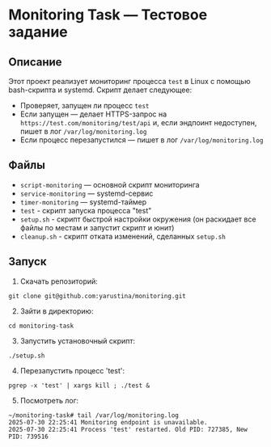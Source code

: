 # Monitoring Task — Тестовое задание

## Описание

Этот проект реализует мониторинг процесса `test` в Linux с помощью bash-скрипта и systemd.
Скрипт делает следующее:

- Проверяет, запущен ли процесс `test`
- Если запущен — делает HTTPS-запрос на `https://test.com/monitoring/test/api` и, если эндпоинт недоступен, пишет в лог `/var/log/monitoring.log`
- Если процесс перезапустился — пишет в лог `/var/log/monitoring.log`

## Файлы

- `script-monitoring` — основной скрипт мониторинга
- `service-monitoring` — systemd-сервис
- `timer-monitoring` — systemd-таймер
- `test` - скрипт запуска процесса "test"
- `setup.sh` - скрипт быстрой настройки окружения (он раскидает все файлы по местам и запустит скрипт и юнит)
- `cleanup.sh` - скрипт отката изменений, сделанных `setup.sh`

## Запуск
1. Скачать репозиторий:
```
git clone git@github.com:yarustina/monitoring.git
```
2. Зайти в директорию:
```
cd monitoring-task
```
3. Запустить установочный скрипт:
```
./setup.sh
```
4. Перезапустить процесс 'test':
```
pgrep -x 'test' | xargs kill ; ./test &
```
5. Посмотреть лог:
```
~/monitoring-task# tail /var/log/monitoring.log
2025-07-30 22:25:41 Monitoring endpoint is unavailable.
2025-07-30 22:25:41 Process 'test' restarted. Old PID: 727385, New PID: 739516
```
